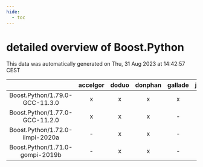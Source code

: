 ```yaml
---
hide:
  - toc
---
```


detailed overview of Boost.Python
=================================


This data was automatically generated on Thu, 31 Aug 2023 at 14:42:57 CEST  

| |accelgor|doduo|donphan|gallade|joltik|skitty|swalot|victini|
| :---: | :---: | :---: | :---: | :---: | :---: | :---: | :---: | :---: |
|Boost.Python/1.79.0-GCC-11.3.0|x|x|x|x|x|x|x|x|
|Boost.Python/1.77.0-GCC-11.2.0|x|x|x|-|x|x|x|x|
|Boost.Python/1.72.0-iimpi-2020a|-|x|x|-|x|x|x|x|
|Boost.Python/1.71.0-gompi-2019b|-|x|x|-|x|x|x|x|
